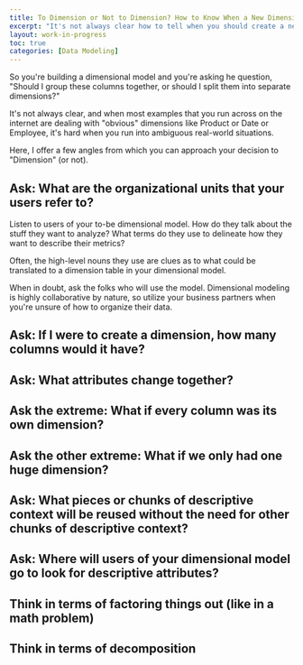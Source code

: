 ```yaml
---
title: To Dimension or Not to Dimension? How to Know When a New Dimension is Required...
excerpt: "It's not always clear how to tell when you should create a new dimension. Here, I explore some clues that might guide you on whether or not you should group columns together, or split them apart into separate dimensions..."
layout: work-in-progress
toc: true
categories: [Data Modeling]
---
```


So you're building a dimensional model and you're asking he question, "Should I group these columns together, or should I split them into separate dimensions?"

It's not always clear, and when most examples that you run across on the internet are dealing with "obvious" dimensions like Product or Date or Employee, it's hard when you run into ambiguous real-world situations.

Here, I offer a few angles from which you can approach your decision to "Dimension" (or not).

## Ask: What are the organizational units that your users refer to?

Listen to users of your to-be dimensional model.  How do they talk about the stuff they want to analyze?  What terms do they use to delineate how they want to describe their metrics?

Often, the high-level nouns they use are clues as to what could be translated to a dimension table in your dimensional model.

When in doubt, ask the folks who will use the model. Dimensional modeling is highly collaborative by nature, so utilize your business partners when you're unsure of how to organize their data.

## Ask: If I were to create a dimension, how many columns would it have?

## Ask: What attributes change together?

## Ask the extreme:  What if every column was its own dimension?  

## Ask the other extreme: What if we only had one huge dimension?

## Ask: What pieces or chunks of descriptive context will be reused without the need for other chunks of descriptive context?

## Ask: Where will users of your dimensional model go to look for descriptive attributes?

## Think in terms of factoring things out (like in a math problem)

## Think in terms of decomposition

